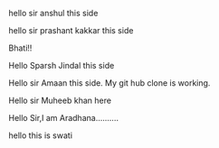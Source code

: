 hello sir anshul this side 


hello sir prashant kakkar this side

Bhati!!


Hello Sparsh Jindal this side

Hello sir Amaan this side. My git hub clone is working.

Hello sir Muheeb khan here

Hello Sir,I am Aradhana..........

hello this is swati




